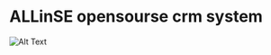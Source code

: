 # ALLinSE opensourse crm system
![Alt Text](https://travis-ci.org/ChristianLisov/allinse-project.svg?branch=master)
